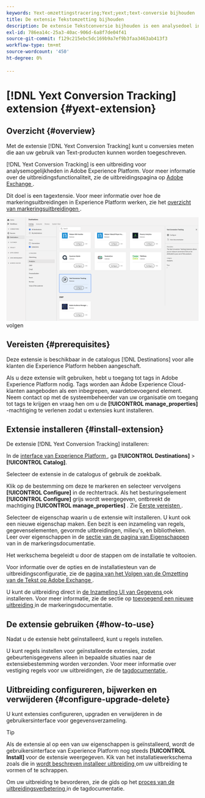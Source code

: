 ```yaml
---
keywords: Yext-omzettingstracering;Yext;yext;text-conversie bijhouden
title: De extensie Tekstomzetting bijhouden
description: De extensie Tekstconversie bijhouden is een analysedoel in Adobe Experience Platform. Zie de extensiepagina op Adobe Exchange voor meer informatie over de extensiefunctionaliteit.
exl-id: 786ea14c-25a3-40ac-906d-6a8f7de04f41
source-git-commit: f129c215ebc5dc169b9a7ef9b3faa3463ab413f3
workflow-type: tm+mt
source-wordcount: '450'
ht-degree: 0%

---
```


# [!DNL Yext Conversion Tracking] extension {#yext-extension}

## Overzicht {#overview}

Met de extensie [!DNL Yext Conversion Tracking] kunt u conversies meten die aan uw gebruik van Text-producten kunnen worden toegeschreven.

[!DNL Yext Conversion Tracking] is een uitbreiding voor analysemogelijkheden in Adobe Experience Platform. Voor meer informatie over de uitbreidingsfunctionaliteit, zie de uitbreidingspagina op [ Adobe Exchange ](https://exchange.adobe.com/experiencecloud.details.103174.yext-conversion-tracking.html).

Dit doel is een tagextensie. Voor meer informatie over hoe de markeringsuitbreidingen in Experience Platform werken, zie het [ overzicht van markeringsuitbreidingen ](../launch-extensions/overview.md).

![ Yext Conversion die Uitbreiding ](../../assets/catalog/analytics/yext/catalog.png) volgen

## Vereisten {#prerequisites}

Deze extensie is beschikbaar in de catalogus [!DNL Destinations] voor alle klanten die Experience Platform hebben aangeschaft.

Als u deze extensie wilt gebruiken, hebt u toegang tot tags in Adobe Experience Platform nodig. Tags worden aan Adobe Experience Cloud-klanten aangeboden als een inbegrepen, waardetoevoegend element. Neem contact op met de systeembeheerder van uw organisatie om toegang tot tags te krijgen en vraag hen om u de **[!UICONTROL manage_properties]** -machtiging te verlenen zodat u extensies kunt installeren.

## Extensie installeren {#install-extension}

De extensie [!DNL Yext Conversion Tracking] installeren:

In de [ interface van Experience Platform ](https://platform.adobe.com/), ga **[!UICONTROL Destinations]** > **[!UICONTROL Catalog]**.

Selecteer de extensie in de catalogus of gebruik de zoekbalk.

Klik op de bestemming om deze te markeren en selecteer vervolgens **[!UICONTROL Configure]** in de rechtertrack. Als het besturingselement **[!UICONTROL Configure]** grijs wordt weergegeven, ontbreekt de machtiging **[!UICONTROL manage_properties]** . Zie [ Eerste vereisten ](#prerequisites).

Selecteer de eigenschap waarin u de extensie wilt installeren. U kunt ook een nieuwe eigenschap maken. Een bezit is een inzameling van regels, gegevenselementen, gevormde uitbreidingen, milieu&#39;s, en bibliotheken. Leer over eigenschappen in de [ sectie van de pagina van Eigenschappen ](../../../tags/ui/administration/companies-and-properties.md#properties-page) van in de markeringsdocumentatie.

Het werkschema begeleidt u door de stappen om de installatie te voltooien.

Voor informatie over de opties en de installatiesteun van de uitbreidingsconfiguratie, zie de [ pagina van het Volgen van de Omzetting van de Tekst op Adobe Exchange ](https://exchange.adobe.com/experiencecloud.details.103174.yext-conversion-tracking.html).

U kunt de uitbreiding direct in [ de Inzameling UI van Gegevens ](https://experience.adobe.com/#/data-collection/) ook installeren. Voor meer informatie, zie de sectie op [ toevoegend een nieuwe uitbreiding ](../../../tags/ui/managing-resources/extensions/overview.md#add-a-new-extension) in de markeringsdocumentatie.

## De extensie gebruiken {#how-to-use}

Nadat u de extensie hebt geïnstalleerd, kunt u regels instellen.

U kunt regels instellen voor geïnstalleerde extensies, zodat gebeurtenisgegevens alleen in bepaalde situaties naar de extensiebestemming worden verzonden. Voor meer informatie over vestiging regels voor uw uitbreidingen, zie de [ tagdocumentatie ](../../../tags/ui/managing-resources/rules.md).

## Uitbreiding configureren, bijwerken en verwijderen {#configure-upgrade-delete}

U kunt extensies configureren, upgraden en verwijderen in de gebruikersinterface voor gegevensverzameling.

>[!TIP]
>
>Als de extensie al op een van uw eigenschappen is geïnstalleerd, wordt de gebruikersinterface van Experience Platform nog steeds **[!UICONTROL Install]** voor de extensie weergegeven. Kik van het installatiewerkschema zoals die in [ wordt beschreven installeer uitbreiding ](#install-extension) om uw uitbreiding te vormen of te schrappen.

Om uw uitbreiding te bevorderen, zie de gids op het [ proces van de uitbreidingsverbetering ](../../../tags/ui/managing-resources/extensions/extension-upgrade.md) in de tagdocumentatie.
